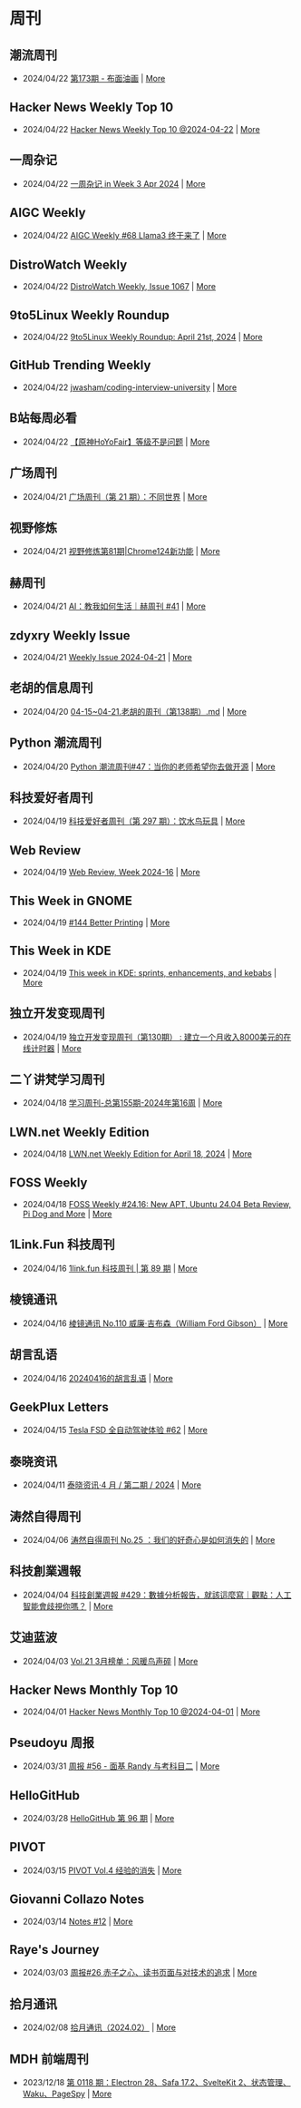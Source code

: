# 周刊

## 潮流周刊
- 2024/04/22 [第173期 - 布面油画](https://weekly.tw93.fun/posts/173-%E5%B8%83%E9%9D%A2%E6%B2%B9%E7%94%BB/) | [More](channels/%E6%BD%AE%E6%B5%81%E5%91%A8%E5%88%8A.md)

## Hacker News Weekly Top 10
- 2024/04/22 [Hacker News Weekly Top 10 @2024-04-22](https://github.com/headllines/hackernews-weekly/issues/218) | [More](channels/Hacker%20News%20Weekly%20Top%2010.md)

## 一周杂记
- 2024/04/22 [一周杂记 in Week 3 Apr 2024](http://kingsamchen.github.io/2024/04/22/weekly-2024-apr-3/) | [More](channels/%E4%B8%80%E5%91%A8%E6%9D%82%E8%AE%B0.md)

## AIGC Weekly
- 2024/04/22 [AIGC Weekly #68 Llama3 终于来了](https://quail.ink/op7418/p/aigc-weekly-68) | [More](channels/AIGC%20Weekly.md)

## DistroWatch Weekly
- 2024/04/22 [DistroWatch Weekly, Issue 1067](https://distrowatch.com/weekly.php?issue=20240422) | [More](channels/DistroWatch%20Weekly.md)

## 9to5Linux Weekly Roundup
- 2024/04/22 [9to5Linux Weekly Roundup: April 21st, 2024](https://9to5linux.com/9to5linux-weekly-roundup-april-21st-2024) | [More](channels/9to5Linux%20Weekly%20Roundup.md)

## GitHub Trending Weekly
- 2024/04/22 [jwasham/coding-interview-university](https://github.com/jwasham/coding-interview-university) | [More](channels/GitHub%20Trending%20Weekly.md)

## B站每周必看
- 2024/04/22 [【原神HoYoFair】等级不是问题](https://www.bilibili.com/video/BV19x4y1a7PB) | [More](channels/B%E7%AB%99%E6%AF%8F%E5%91%A8%E5%BF%85%E7%9C%8B.md)

## 广场周刊
- 2024/04/21 [广场周刊（第 21 期）：不同世界](https://immmmm.com/weekly-21-20240421/) | [More](channels/%E5%B9%BF%E5%9C%BA%E5%91%A8%E5%88%8A.md)

## 视野修炼
- 2024/04/21 [视野修炼第81期|Chrome124新功能](https://sugarat.top/weekly/2024-04-21.html) | [More](channels/%E8%A7%86%E9%87%8E%E4%BF%AE%E7%82%BC.md)

## 赫周刊
- 2024/04/21 [AI：教我如何生活｜赫周刊 #41](https://www.cliveshd.com/newsletter-41/) | [More](channels/%E8%B5%AB%E5%91%A8%E5%88%8A.md)

## zdyxry Weekly Issue
- 2024/04/21 [Weekly Issue 2024-04-21](https://zdyxry.github.io/2024/04/21/Weekly-Issue-2024-04-21/) | [More](channels/zdyxry%20Weekly%20Issue.md)

## 老胡的信息周刊
- 2024/04/20 [04-15~04-21.老胡的周刊（第138期）.md](https://weekly.howie6879.com/2024/04-15~04-21.老胡的周刊（第138期）.html) | [More](channels/%E8%80%81%E8%83%A1%E7%9A%84%E4%BF%A1%E6%81%AF%E5%91%A8%E5%88%8A.md)

## Python 潮流周刊
- 2024/04/20 [Python 潮流周刊#47：当你的老师希望你去做开源](https://pythoncat.top/posts/2024-04-20-weekly/) | [More](channels/Python%20%E6%BD%AE%E6%B5%81%E5%91%A8%E5%88%8A.md)

## 科技爱好者周刊
- 2024/04/19 [科技爱好者周刊（第 297 期）：饮水鸟玩具](http://www.ruanyifeng.com/blog/2024/04/weekly-issue-297.html) | [More](channels/%E7%A7%91%E6%8A%80%E7%88%B1%E5%A5%BD%E8%80%85%E5%91%A8%E5%88%8A.md)

## Web Review
- 2024/04/19 [Web Review, Week 2024-16](https://ervin.ipsquad.net/blog/2024/04/19/web-review-week-2024-16/) | [More](channels/Web%20Review.md)

## This Week in GNOME
- 2024/04/19 [#144 Better Printing](https://thisweek.gnome.org/posts/2024/04/twig-144/) | [More](channels/This%20Week%20in%20GNOME.md)

## This Week in KDE
- 2024/04/19 [This week in KDE: sprints, enhancements, and kebabs](https://pointieststick.com/2024/04/19/this-week-in-kde-sprints-enhancements-and-kebabs/) | [More](channels/This%20Week%20in%20KDE.md)

## 独立开发变现周刊
- 2024/04/19 [独立开发变现周刊（第130期） : 建立一个月收入8000美元的在线计时器](https://www.ezindie.com/weekly/issue-130) | [More](channels/%E7%8B%AC%E7%AB%8B%E5%BC%80%E5%8F%91%E5%8F%98%E7%8E%B0%E5%91%A8%E5%88%8A.md)

## 二丫讲梵学习周刊
- 2024/04/18 [学习周刊-总第155期-2024年第16周](https://wiki.eryajf.net/pages/1a1eb1/) | [More](channels/%E4%BA%8C%E4%B8%AB%E8%AE%B2%E6%A2%B5%E5%AD%A6%E4%B9%A0%E5%91%A8%E5%88%8A.md)

## LWN.net Weekly Edition
- 2024/04/18 [LWN.net Weekly Edition for April 18, 2024](https://lwn.net/Articles/969442/) | [More](channels/LWN.net%20Weekly%20Edition.md)

## FOSS Weekly
- 2024/04/18 [FOSS Weekly #24.16: New APT, Ubuntu 24.04 Beta Review, Pi Dog and More](https://itsfoss.com/newsletter/foss-weekly-24-16/) | [More](channels/FOSS%20Weekly.md)

## 1Link.Fun 科技周刊
- 2024/04/16 [1link.fun 科技周刊 | 第 89 期](https://1link.fun/blog/issue/issue89/) | [More](channels/1Link.Fun%20%E7%A7%91%E6%8A%80%E5%91%A8%E5%88%8A.md)

## 棱镜通讯
- 2024/04/16 [棱镜通讯 No.110 威廉·吉布森（William Ford Gibson）](https://wangyurui.com/posts/leng-jing-tong-xun-no-110-wei-lian-ji-bu-sen-wil-89a7a855) | [More](channels/%E6%A3%B1%E9%95%9C%E9%80%9A%E8%AE%AF.md)

## 胡言乱语
- 2024/04/16 [20240416的胡言乱语](https://www.bboy.app/2024/04/16/20240416%E7%9A%84%E8%83%A1%E8%A8%80%E4%B9%B1%E8%AF%AD/) | [More](channels/%E8%83%A1%E8%A8%80%E4%B9%B1%E8%AF%AD.md)

## GeekPlux Letters
- 2024/04/15 [Tesla FSD 全自动驾驶体验 #62](https://letters.geekplux.com/62/) | [More](channels/GeekPlux%20Letters.md)

## 泰晓资讯
- 2024/04/11 [泰晓资讯·4 月 / 第二期 / 2024](https://tinylab.org/tinylab-weekly-04-1st-2024/) | [More](channels/%E6%B3%B0%E6%99%93%E8%B5%84%E8%AE%AF.md)

## 涛然自得周刊
- 2024/04/06 [涛然自得周刊 No.25 ：我们的好奇心是如何消失的](http://heyitao.com/post/beyond-code-weekly-025) | [More](channels/%E6%B6%9B%E7%84%B6%E8%87%AA%E5%BE%97%E5%91%A8%E5%88%8A.md)

## 科技創業週報
- 2024/04/04 [科技創業週報 #429：數據分析報告，就該這麼寫｜觀點：人工智能會歧視你嗎？](https://blog.starrocket.io/posts/newsletter-2024-04-44/) | [More](channels/%E7%A7%91%E6%8A%80%E5%89%B5%E6%A5%AD%E9%80%B1%E5%A0%B1.md)

## 艾迪蓝波
- 2024/04/03 [Vol.21 3月榜单：风暖鸟声碎](https://www.idnunber.top/article/6f174e9a-9399-477d-adc0-8b0000630922) | [More](channels/%E8%89%BE%E8%BF%AA%E8%93%9D%E6%B3%A2.md)

## Hacker News Monthly Top 10
- 2024/04/01 [Hacker News Monthly Top 10 @2024-04-01](https://github.com/headllines/hackernews-monthly/issues/68) | [More](channels/Hacker%20News%20Monthly%20Top%2010.md)

## Pseudoyu 周报
- 2024/03/31 [周报 #56 - 面基 Randy 与考科目二](https://www.pseudoyu.com/zh/2024/03/31/weekly_review_20240331/) | [More](channels/Pseudoyu%20%E5%91%A8%E6%8A%A5.md)

## HelloGitHub
- 2024/03/28 [HelloGitHub 第 96 期](https://hellogithub.com/periodical/volume/96) | [More](channels/HelloGitHub.md)

## PIVOT
- 2024/03/15 [PIVOT Vol.4 经验的消失](https://anotherdayu.com/2024/5657/) | [More](channels/PIVOT.md)

## Giovanni Collazo Notes
- 2024/03/14 [Notes #12](https://gcollazo.com/notes-12-2/) | [More](channels/Giovanni%20Collazo%20Notes.md)

## Raye's Journey
- 2024/03/03 [周报#26 赤子之心、读书页面与对技术的追求](https://xlog.app/api/redirection?characterId=51803&noteId=1637) | [More](channels/Raye%27s%20Journey.md)

## 拾月通讯
- 2024/02/08 [拾月通讯（2024.02）](https://www.skyue.com/24020822.html) | [More](channels/%E6%8B%BE%E6%9C%88%E9%80%9A%E8%AE%AF.md)

## MDH 前端周刊
- 2023/12/18 [第 0118 期：Electron 28、Safa 17.2、SvelteKit 2、状态管理、Waku、PageSpy](https://mdhweekly.com/weekly/issue-0118) | [More](channels/MDH%20%E5%89%8D%E7%AB%AF%E5%91%A8%E5%88%8A.md)

